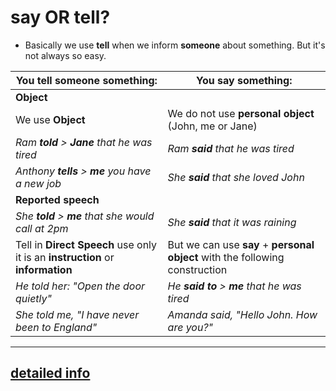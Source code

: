 # say OR tell?

* Basically we use **tell** when we inform **someone** about something. But it's not always so easy.

| **You tell someone something:** | **You say something:** |
| --- | --- |
| **Object** |
| We use **Object** | We do not use **personal object** (John, me or Jane) |
| *Ram **told** > **Jane** that he was tired* | *Ram **said** that he was tired* |
| *Anthony **tells** > **me** you have a new job* | *She **said** that she loved John* |
| **Reported speech** |
| *She **told** > **me** that she would call at 2pm* | *She **said** that it was raining* |
| Tell in **Direct Speech** use only it is an **instruction** or **information** | But we can use **say** + **personal object** with the following construction |
| *He told her: "Open the door quietly"* | *He **said to** > **me** that he was tired* |
| *She told me, "I have never been to England"* | *Amanda said, "Hello John. How are you?"* |

---
[detailed info](https://www.englishclub.com/vocabulary/cw-say-tell.htm)
---
